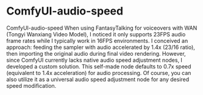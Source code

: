 # ComfyUI-audio-speed
ComfyUI-audio-speed
When using FantasyTalking for voiceovers with WAN (Tongyi Wanxiang Video Model), I noticed it only supports 23FPS audio frame rates while I typically work in 16FPS environments. I conceived an approach: feeding the sampler with audio accelerated by 1.4x (23/16 ratio), then importing the original audio during final video rendering. However, since ComfyUI currently lacks native audio speed adjustment nodes, I developed a custom solution. This self-made node defaults to 0.7x speed (equivalent to 1.4x acceleration) for audio processing.
Of course, you can also utilize it as a universal audio speed adjustment node for any desired speed modification.
